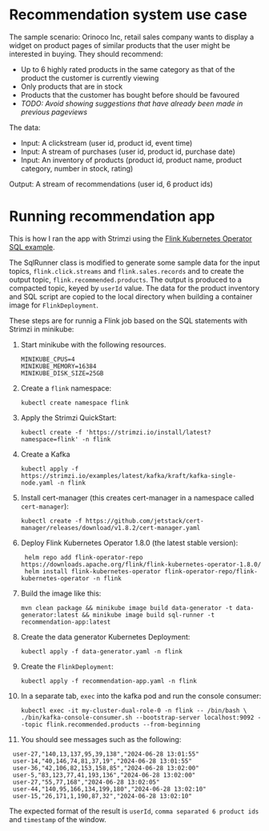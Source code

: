 # Recommendation system use case
The sample scenario:
Orinoco Inc, retail sales company wants to display a widget on product pages of similar products that the user might be interested in buying.
They should recommend:
- Up to 6 highly rated products in the same category as that of the product the customer is currently viewing
- Only products that are in stock
- Products that the customer has bought before should be favoured
- <i>TODO: Avoid showing suggestions that have already been made in previous pageviews </i>

The data:
- Input: A clickstream (user id, product id, event time)
- Input: A stream of purchases (user id, product id, purchase date)
- Input: An inventory of products (product id, product name, product category, number in stock, rating)

Output: A stream of recommendations (user id, 6 product ids)

# Running recommendation app

This is how I ran the app with Strimzi using the [Flink Kubernetes Operator SQL example](https://github.com/apache/flink-kubernetes-operator/tree/main/examples/flink-sql-runner-example). 

The SqlRunner class is modified to generate some sample data for the input topics, `flink.click.streams` and `flink.sales.records` and to create the output topic, `flink.recommended.products`. The output is produced to a compacted topic, keyed by `userId` value. The data for the product inventory and SQL script are copied to the local directory when building a container image for `FlinkDeployment`. 

These steps are for runnig a Flink job based on the SQL statements with Strimzi in minikube:

1. Start minikube with the following resources.

   ```
   MINIKUBE_CPUS=4
   MINIKUBE_MEMORY=16384
   MINIKUBE_DISK_SIZE=25GB
   ```

2. Create a `flink` namespace:
   ```
   kubectl create namespace flink
   ```

3. Apply the Strimzi QuickStart:
   ```
   kubectl create -f 'https://strimzi.io/install/latest?namespace=flink' -n flink
   ```
4. Create a Kafka
   ```
   kubectl apply -f https://strimzi.io/examples/latest/kafka/kraft/kafka-single-node.yaml -n flink 
   ```
5. Install cert-manager (this creates cert-manager in a namespace called `cert-manager`):
   ```
   kubectl create -f https://github.com/jetstack/cert-manager/releases/download/v1.8.2/cert-manager.yaml
   ```
6. Deploy Flink Kubernetes Operator 1.8.0 (the latest stable version):
   ```
    helm repo add flink-operator-repo https://downloads.apache.org/flink/flink-kubernetes-operator-1.8.0/
    helm install flink-kubernetes-operator flink-operator-repo/flink-kubernetes-operator -n flink
   ```
7. Build the image like this:
   ```
   mvn clean package && minikube image build data-generator -t data-generator:latest && minikube image build sql-runner -t recommendation-app:latest
   ```

8. Create the data generator Kubernetes Deployment:
   ```
   kubectl apply -f data-generator.yaml -n flink
   ```

9. Create the `FlinkDeployment`:
   ```
   kubectl apply -f recommendation-app.yaml -n flink
   ```
10. In a separate tab, `exec` into the kafka pod and run the console consumer:
    ```
    kubectl exec -it my-cluster-dual-role-0 -n flink -- /bin/bash \
    ./bin/kafka-console-consumer.sh --bootstrap-server localhost:9092 --topic flink.recommended.products --from-beginning
    ```
11. You should see messages such as the following:
   ```
    user-27,"140,13,137,95,39,138","2024-06-28 13:01:55"
    user-14,"40,146,74,81,37,19","2024-06-28 13:01:55"
    user-36,"42,106,82,153,158,85","2024-06-28 13:02:00"
    user-5,"83,123,77,41,193,136","2024-06-28 13:02:00"
    user-27,"55,77,168","2024-06-28 13:02:05"
    user-44,"140,95,166,134,199,180","2024-06-28 13:02:10"
    user-15,"26,171,1,190,87,32","2024-06-28 13:02:10"
   ```
   The expected format of the result is `userId`, `comma separated 6 product ids` and `timestamp` of the window.
